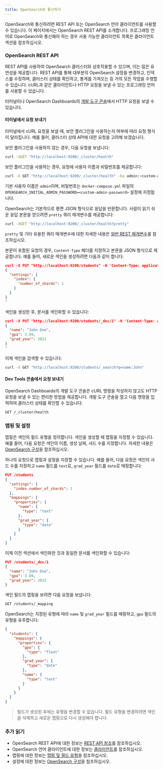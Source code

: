 ```yaml
---
title: OpenSearch와 통신하기
---
```


OpenSearch와 통신하려면 REST API 또는 OpenSearch 언어 클라이언트를 사용할 수 있습니다. 이 페이지에서는 OpenSearch REST API를 소개합니다. 프로그래밍 언어로 OpenSearch와 통신해야 하는 경우 사용 가능한 클라이언트 목록은 클라이언트 섹션을 참조하십시오.

### OpenSearch REST API

REST API를 사용하여 OpenSearch 클러스터와 상호작용할 수 있으며, 이는 많은 유연성을 제공합니다. REST API를 통해 대부분의 OpenSearch 설정을 변경하고, 인덱스를 수정하며, 클러스터 상태를 확인하고, 통계를 가져오는 등 거의 모든 작업을 수행할 수 있습니다. cURL과 같은 클라이언트나 HTTP 요청을 보낼 수 있는 프로그래밍 언어를 사용할 수 있습니다.

터미널이나 OpenSearch Dashboards의 [개발 도구 콘솔](https://opensearch.org/docs/latest/dashboards/dev-tools/index-dev/)에서 HTTP 요청을 보낼 수 있습니다.

#### 터미널에서 요청 보내기

터미널에서 cURL 요청을 보낼 때, 보안 플러그인을 사용하는지 여부에 따라 요청 형식이 달라집니다. 예를 들어, 클러스터 상태 API에 대한 요청을 고려해 보겠습니다.

보안 플러그인을 사용하지 않는 경우, 다음 요청을 보냅니다:

```sh
curl -XGET "http://localhost:9200/_cluster/health"
```

보안 플러그인을 사용하는 경우, 요청에 사용자 이름과 비밀번호를 제공합니다:

```sh
curl -X GET "http://localhost:9200/_cluster/health" -ku admin:<custom-admin-password>
```

기본 사용자 이름은 `admin`이며, 비밀번호는 `docker-compose.yml` 파일의 `OPENSEARCH_INITIAL_ADMIN_PASSWORD=<custom-admin-password>` 설정에 지정됩니다.

OpenSearch는 기본적으로 평면 JSON 형식으로 응답을 반환합니다. 사람이 읽기 쉬운 응답 본문을 얻으려면 `pretty` 쿼리 매개변수를 제공합니다:

```sh
curl -XGET "http://localhost:9200/_cluster/health?pretty"
```

`pretty` 및 기타 유용한 쿼리 매개변수에 대한 자세한 내용은 [일반 REST 매개변수](https://opensearch.org/docs/latest/opensearch/common-parameters/)를 참조하십시오.

본문이 포함된 요청의 경우, `Content-Type` 헤더를 지정하고 본문을 JSON 형식으로 제공합니다. 예를 들어, 새로운 색인을 생성하려면 다음과 같이 합니다:

```json
curl -X PUT "http://localhost:9200/students" -H 'Content-Type: application/json' -d'
{
  "settings": {
    "index": {
      "number_of_shards": 1
    }
  }
}
'
```

색인을 생성한 후, 문서를 색인화할 수 있습니다:

```json
curl -X PUT "http://localhost:9200/students/_doc/1" -H 'Content-Type: application/json' -d'
{
  "name": "John Doe",
  "gpa": 3.89,
  "grad_year": 2022
}
'
```

이제 색인을 검색할 수 있습니다:

```sh
curl -X GET "http://localhost:9200/students/_search?q=name:John"
```

#### Dev Tools 콘솔에서 요청 보내기

OpenSearch Dashboards의 개발 도구 콘솔은 cURL 명령을 작성하지 않고도 HTTP 요청을 보낼 수 있는 편리한 방법을 제공합니다. 개발 도구 콘솔을 열고 다음 명령을 입력하여 클러스터 상태를 확인할 수 있습니다:

```sh
GET /_cluster/health
```

### 맵핑 및 설정

맵핑은 색인의 필드 유형을 정의합니다. 색인을 생성할 때 맵핑을 지정할 수 있습니다. 예를 들어, 다음 요청은 색인의 이름, 생성 날짜, 샤드 수를 지정합니다. 자세한 내용은 [OpenSearch 구성](https://opensearch.org/docs/latest/install-and-configure/configuring-opensearch/index/)을 참조하십시오.

하나의 요청으로 맵핑과 설정을 지정할 수 있습니다. 예를 들어, 다음 요청은 색인의 샤드 수를 지정하고 `name` 필드를 `text`로, `grad_year` 필드를 `date`로 매핑합니다:

```json
PUT /students
{
  "settings": {
    "index.number_of_shards": 1
  }, 
  "mappings": {
    "properties": {
      "name": {
        "type": "text"
      },
      "grad_year": {
        "type": "date"
      }
    }
  }
}
```

이제 이전 섹션에서 색인화한 것과 동일한 문서를 색인화할 수 있습니다:

```json
PUT /students/_doc/1
{
  "name": "John Doe",
  "gpa": 3.89,
  "grad_year": 2022
}
```

색인 필드의 맵핑을 보려면 다음 요청을 보냅니다:

```sh
GET /students/_mapping
```

OpenSearch는 지정된 유형에 따라 `name` 및 `grad_year` 필드를 매핑하고, `gpa` 필드의 유형을 유추합니다:

```json
{
  "students": {
    "mappings": {
      "properties": {
        "gpa": {
          "type": "float"
        },
        "grad_year": {
          "type": "date"
        },
        "name": {
          "type": "text"
        }
      }
    }
  }
}
```

> 필드가 생성된 후에는 유형을 변경할 수 없습니다. 필드 유형을 변경하려면 색인을 삭제하고 새로운 맵핑으로 다시 생성해야 합니다.

### 추가 읽기

- OpenSearch REST API에 대한 정보는 [REST API 참조](https://opensearch.org/docs/latest/api-reference/)를 참조하십시오.
- OpenSearch 언어 클라이언트에 대한 정보는 [클라이언트](https://opensearch.org/docs/latest/clients/)를 참조하십시오.
- 맵핑에 대한 정보는 [맵핑 및 필드 유형](https://opensearch.org/docs/latest/field-types/)을 참조하십시오.
- 설정에 대한 정보는 [OpenSearch 구성](https://opensearch.org/docs/latest/install-and-configure/configuring-opensearch/index/)을 참조하십시오.

